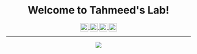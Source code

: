 <h1 align="center">Welcome to Tahmeed's Lab!</h1>
 
 <div align="center">
 
<a href="https://www.facebook.com/thetahmeed/">
  <img align="center" alt="Tahmeed's Facebook" width="22px" src="https://cdn.jsdelivr.net/npm/simple-icons@v3/icons/facebook.svg" />
</a>

<a href="https://twitter.com/thetahmeed">
  <img align="center" alt="Tahmeed's Twitter" width="22px" src="https://cdn.jsdelivr.net/npm/simple-icons@v3/icons/twitter.svg" />
</a>

<a href="https://linkedin.com/in/thetahmeed">
  <img align="center" alt="Tahmeed's Linkdein" width="22px" src="https://cdn.jsdelivr.net/npm/simple-icons@v3/icons/linkedin.svg" />
</a>

<a href="https://instagram.com/thetahmeed">
  <img align="center" alt="Tahmeed's Instagram" width="22px" src="https://cdn.jsdelivr.net/npm/simple-icons@v3/icons/instagram.svg" />
</a>

<hr/>
<a href="https://github.com/thetahmeed">
  <img align="center" src="https://github-readme-stats.vercel.app/api/top-langs/?username=thetahmeed&theme=light&hide_langs_below=1" />
</a>
<!--
<a href="https://github.com/thetahmeed">
 <img align="center" src="https://github-readme-stats.vercel.app/api?username=thetahmeed&show_icons=true&theme=light&line_height=27" alt="Tahmeed's github stats"/>
</a>
-->

</div>
